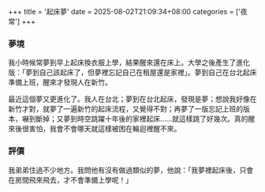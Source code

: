 +++
title = '起床夢'
date = 2025-08-02T21:09:34+08:00
categories = ['夜常']
+++

### 夢境
我小時候常夢到早上起床換衣服上學，結果醒來還在床上。大學之後產生了進化版：「夢到自己該起床了，但夢裡忘記自己在租屋還是家裡」。夢到自己在台北起床準備上班，醒來才發現人在新竹。

最近這個夢又更進化了。我人在台北；夢到在台北起床，發現是夢；想說我好像在新竹才對，就夢了一遍新竹的起床流程，又覺得不對；再夢了一版忘記上班的版本，嚇到斷掉；又夢到時空跳躍十年後的家裡起床……就這樣跳了好幾次。真的醒來後很害怕，我會不會哪天就這樣被困在輪迴裡醒不來。

### 評價
我弟弟住過不少地方。我問他有沒有做過類似的夢，他說：「我夢裡起床後，只會在房間飛來飛去，才不會準備上學呢！」
